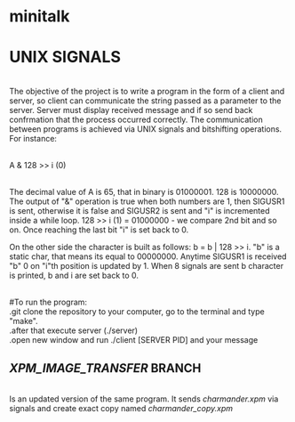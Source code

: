 # minitalk


# UNIX SIGNALS

<br>The objective of the project is to write a program in the form of a client and server, so client can communicate the string passed as a parameter to the server. Server must display received message and if so send back confrmation that the process occurred correctly. The communication between programs is achieved via UNIX signals and bitshifting operations. For instance:

<br>A & 128 >> i (0)

<br>The decimal value of A is 65, that in binary is 01000001. 128 is 10000000. The output of "&" operation is true when both numbers are 1, then SIGUSR1 is sent, otherwise it is false and SIGUSR2 is sent and "i" is incremented inside a while loop. 128 >> i (1) = 01000000 - we compare 2nd bit and so on. Once reaching the last bit "i" is set back to 0.

On the other side the character is built as follows: b = b | 128 >> i. "b" is a static char, that means its equal to 00000000. Anytime SIGUSR1 is received "b" 0 on "i"th position is updated by 1. When 8 signals are sent b character is printed, b and i are set back to 0.

<br>#To run the program:
<br>.git clone the repository to your computer, go to the terminal and type "make".
<br>.after that execute server (./server)
<br>.open new window and run ./client [SERVER PID] and your message

## _XPM_IMAGE_TRANSFER_ BRANCH

<br>Is an updated version of the same program. It sends _charmander.xpm_ via signals and create exact copy named _charmander_copy.xpm_
